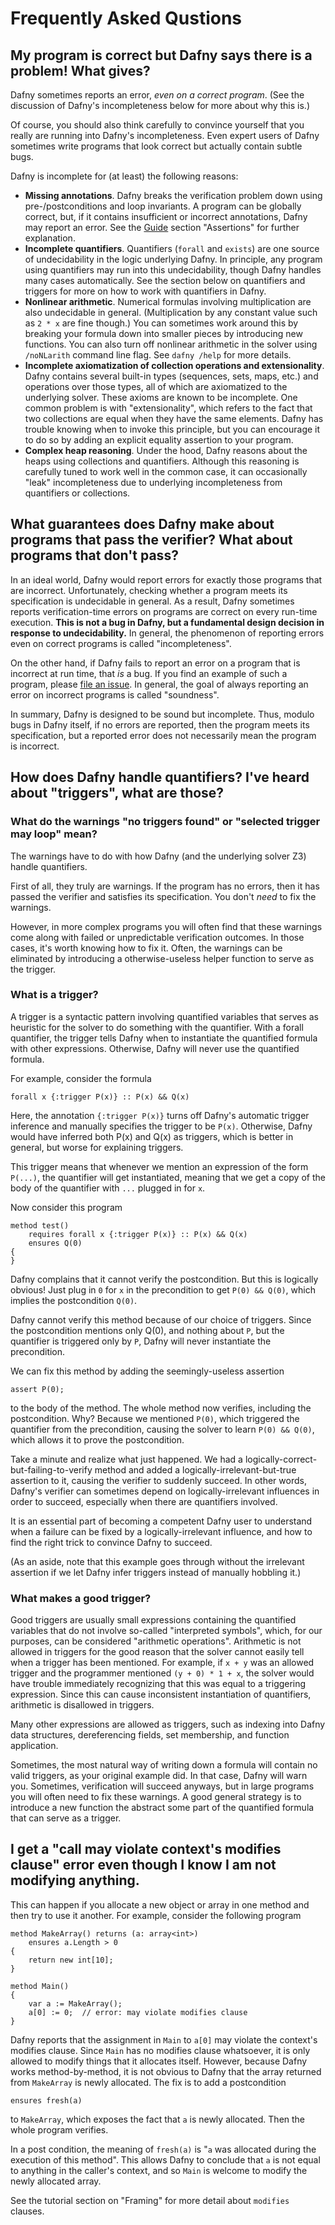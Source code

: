 # Frequently Asked Qustions

## My program is correct but Dafny says there is a problem! What gives?

Dafny sometimes reports an error, *even on a correct program*. (See the discussion of Dafny's incompleteness below for more about why this is.)

Of course, you should also think carefully to convince yourself that you really are running into Dafny's incompleteness. Even expert users of Dafny sometimes write programs that look correct but actually contain subtle bugs. 

Dafny is incomplete for (at least) the following reasons:

* **Missing annotations**. Dafny breaks the verification problem down using pre-/postconditions and loop invariants. A program can be globally correct, but, if it contains insufficient or incorrect annotations, Dafny may report an error. See the [Guide](https://rise4fun.com/Dafny/tutorial/Guide) section "Assertions" for further explanation.
* **Incomplete quantifiers**. Quantifiers (`forall` and `exists`) are one source of undecidability in the logic underlying Dafny. In principle, any program using quantifiers may run into this undecidability, though Dafny handles many cases automatically. See the section below on quantifiers and triggers for more on how to work with quantifiers in Dafny.
* **Nonlinear arithmetic**. Numerical formulas involving multiplication are also undecidable in general. (Multiplication by any constant value such as `2 * x` are fine though.) You can sometimes work around this by breaking your formula down into smaller pieces by introducing new functions. You can also turn off nonlinear arithmetic in the solver using `/noNLarith` command line flag. See `dafny /help` for more details.
* **Incomplete axiomatization of collection operations and extensionality**. Dafny contains several built-in types (sequences, sets, maps, etc.) and operations over those types, all of which are axiomatized to the underlying solver. These axioms are known to be incomplete. One common problem is with "extensionality", which refers to the fact that two collections are equal when they have the same elements. Dafny has trouble knowing when to invoke this principle, but you can encourage it to do so by adding an explicit equality assertion to your program.
* **Complex heap reasoning**. Under the hood, Dafny reasons about the heaps using collections and quantifiers. Although this reasoning is carefully tuned to work well in the common case, it can occasionally "leak" incompleteness due to underlying incompleteness from quantifiers or collections. 

## What guarantees does Dafny make about programs that pass the verifier? What about programs that don't pass?

In an ideal world, Dafny would report errors for exactly those programs that are incorrect. Unfortunately, checking whether a program meets its specification is undecidable in general. As a result, Dafny sometimes reports verification-time errors on programs are correct on every run-time execution. **This is not a bug in Dafny, but a fundamental design decision in response to undecidability.** In general, the phenomenon of reporting errors even on correct programs is called "incompleteness".

On the other hand, if Dafny fails to report an error on a program that is incorrect at run time, that *is* a bug. If you find an example of such a program, please [file an issue](https://github.com/Microsoft/dafny/issues). In general, the goal of always reporting an error on incorrect programs is called "soundness". 

In summary, Dafny is designed to be sound but incomplete. Thus, modulo bugs in Dafny itself, if no errors are reported, then the program meets its specification, but a reported error does not necessarily mean the program is incorrect.

## How does Dafny handle quantifiers? I've heard about "triggers", what are those?

### What do the warnings "no triggers found" or "selected trigger may loop" mean?

The warnings have to do with how Dafny (and the underlying solver Z3) handle quantifiers.

First of all, they truly are warnings. If the program has no errors, then it has passed the verifier and satisfies its specification. You don't *need* to fix the warnings.

However, in more complex programs you will often find that these warnings come along with failed or unpredictable verification outcomes. In those cases, it's worth knowing how to fix it. Often, the warnings can be eliminated by introducing a otherwise-useless helper function to serve as the trigger.

### What is a trigger?

A trigger is a syntactic pattern involving quantified variables that serves as heuristic for the solver to do something with the quantifier. With a forall quantifier, the trigger tells Dafny when to instantiate the quantified formula with other expressions. Otherwise, Dafny will never use the quantified formula.

For example, consider the formula

```
forall x {:trigger P(x)} :: P(x) && Q(x)
```

Here, the annotation `{:trigger P(x)}` turns off Dafny's automatic trigger inference and manually specifies the trigger to be `P(x)`. Otherwise, Dafny would have inferred both P(x) and Q(x) as triggers, which is better in general, but worse for explaining triggers.

This trigger means that whenever we mention an expression of the form `P(...)`, the quantifier will get instantiated, meaning that we get a copy of the body of the quantifier with `...` plugged in for `x`.

Now consider this program

```
method test()
    requires forall x {:trigger P(x)} :: P(x) && Q(x)
    ensures Q(0)
{
}
```

Dafny complains that it cannot verify the postcondition. But this is logically obvious! Just plug in `0` for `x` in the precondition to get `P(0) && Q(0)`, which implies the postcondition `Q(0)`.

Dafny cannot verify this method because of our choice of triggers. Since the postcondition mentions only Q(0), and nothing about `P`, but the quantifier is triggered only by `P`, Dafny will never instantiate the precondition.

We can fix this method by adding the seemingly-useless assertion

```
assert P(0);
```

to the body of the method. The whole method now verifies, including the postcondition. Why? Because we mentioned `P(0)`, which triggered the quantifier from the precondition, causing the solver to learn `P(0) && Q(0)`, which allows it to prove the postcondition.

Take a minute and realize what just happened. We had a logically-correct-but-failing-to-verify method and added a logically-irrelevant-but-true assertion to it, causing the verifier to suddenly succeed. In other words, Dafny's verifier can sometimes depend on logically-irrelevant influences in order to succeed, especially when there are quantifiers involved.

It is an essential part of becoming a competent Dafny user to understand when a failure can be fixed by a logically-irrelevant influence, and how to find the right trick to convince Dafny to succeed.

(As an aside, note that this example goes through without the irrelevant assertion if we let Dafny infer triggers instead of manually hobbling it.)

### What makes a good trigger?

Good triggers are usually small expressions containing the quantified variables that do not involve so-called "interpreted symbols", which, for our purposes, can be considered "arithmetic operations". Arithmetic is not allowed in triggers for the good reason that the solver cannot easily tell when a trigger has been mentioned. For example, if `x + y` was an allowed trigger and the programmer mentioned `(y + 0) * 1 + x`, the solver would have trouble immediately recognizing that this was equal to a triggering expression. Since this can cause inconsistent instantiation of quantifiers, arithmetic is disallowed in triggers.

Many other expressions are allowed as triggers, such as indexing into Dafny data structures, dereferencing fields, set membership, and function application.

Sometimes, the most natural way of writing down a formula will contain no valid triggers, as your original example did. In that case, Dafny will warn you. Sometimes, verification will succeed anyways, but in large programs you will often need to fix these warnings. A good general strategy is to introduce a new function the abstract some part of the quantified formula that can serve as a trigger.

## I get a "call may violate context's modifies clause" error even though I know I am not modifying anything.

This can happen if you allocate a new object or array in one method and then try to use it another. For example, consider the following program 

```
method MakeArray() returns (a: array<int>)
    ensures a.Length > 0
{
    return new int[10];
}

method Main()
{
    var a := MakeArray();
    a[0] := 0;  // error: may violate modifies clause
}
```

Dafny reports that the assignment in `Main` to `a[0]` may violate the context's modifies clause. Since `Main` has no modifies clause whatsoever, it is only allowed to modify things that it allocates itself. However, because Dafny works method-by-method, it is not obvious to Dafny that the array returned from `MakeArray` is newly allocated. The fix is to add a postcondition 

```ensures fresh(a)```

to `MakeArray`, which exposes the fact that `a` is newly allocated. Then the whole program verifies. 

In a post condition, the meaning of `fresh(a)` is "`a` was allocated during the execution of this method". This allows Dafny to conclude that `a` is not equal to anything in the caller's context, and so `Main` is welcome to modify the newly allocated array.

See the tutorial section on "Framing" for more detail about `modifies` clauses.





